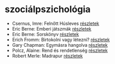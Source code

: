# szociálpszichológia

- Csernus, Imre: Felnőtt Húsleves [részletek](../_details/Csernus%2C%20Imre.md#id_378)
- Eric Berne: Emberi játszmák [részletek](../_details/Eric%20Berne.md#id_291)
- Eric Berne: Sorskönyv [részletek](../_details/Eric%20Berne.md#id_292)
- Erich Fromm: Birtokolni vagy létezni? [részletek](../_details/Erich%20Fromm.md#id_2)
- Gary Chapman: Egymásra hangolva [részletek](../_details/Gary%20Chapman.md#id_379)
- Polcz, Alaine: Rend és rendetlenség [részletek](../_details/Polcz%2C%20Alaine.md#id_1442)
- Robert Merle: Madrapur [részletek](../_details/Robert%20Merle.md#id_334)